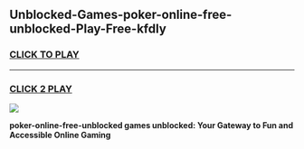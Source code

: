 
## Unblocked-Games-poker-online-free-unblocked-Play-Free-kfdly
<h3>
<a href="https://premium76.site?title=poker-online-free-unblocked&ref=10A">CLICK TO PLAY</a></h3>
<hr>

<h3>
<a href="https://premium76.site?title=poker-online-free-unblocked&ref=10A">CLICK 2 PLAY</a>
  
</h3>

<a href="https://premium76.site?title=poker-online-free-unblocked&ref=10A"><img src="https://clearcache.store/games.png"></a>


**poker-online-free-unblocked games unblocked: Your Gateway to Fun and Accessible Online Gaming**

